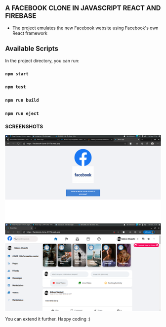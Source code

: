## A FACEBOOK CLONE IN JAVASCRIPT REACT AND FIREBASE

* The project emulates the new Facebook website using Facebook's own React framework 

## Available Scripts

In the project directory, you can run:

### `npm start`
### `npm test`
### `npm run build`
### `npm run eject`

### SCREENSHOTS

![Screenshot 1](resources/Screenshot_2020-11-04_21-54-32.png)
![Screenshot 2](resources/Screenshot_2020-11-04_21-59-06.png)


You can extend it further. Happy coding :)
